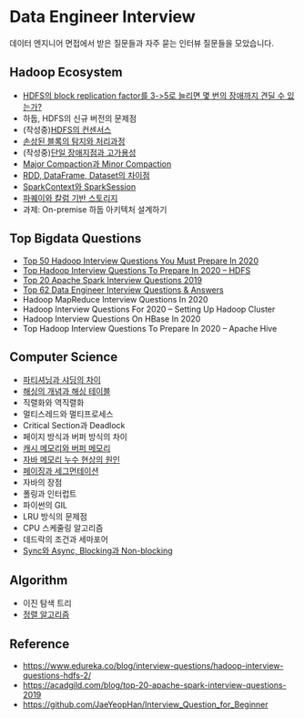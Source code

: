 # Data Engineer Interview

데이터 엔지니어 면접에서 받은 질문들과 자주 묻는 인터뷰 질문들을 모았습니다.


## Hadoop Ecosystem
- [HDFS의 block replication factor를 3->5로 늘리면 몇 번의 장애까지 견딜 수 있는가?](hadoop/hdfs_replication_and_fault_tolerance.md)
- 하둡, HDFS의 신규 버전의 문제점
- (작성중)[HDFS의 컨센서스](hadoop/hdfs_consensus.md)
- [손상된 블록의 탐지와 처리과정](hadoop/hdfs_block_scanner.md)
- (작성중)[단일 장애지점과 고가용성](hadoop/hadoop_ha.md)
- [Major Compaction과 Minor Compaction](hadoop/hbase_compaction.md)
- [RDD, DataFrame, Dataset의 차이점](hadoop/rdd_df_ds.md)
- [SparkContext와 SparkSession](hadoop/sparkcontext_sparksession.md)
- [파퀘이와 칼럼 기반 스토리지](hadoop/parquet_and_column_based_storage.md)
- 과제: On-premise 하둡 아키텍처 설계하기

## Top Bigdata Questions
- [Top 50 Hadoop Interview Questions You Must Prepare In 2020](top_bigdata_questions/top_50_hadoop_interview_questions_in_2020.md)
- [Top Hadoop Interview Questions To Prepare In 2020 – HDFS](top_bigdata_questions/top_hadoop_interview_questions_in_2020_hdfs.md)
- [Top 20 Apache Spark Interview Questions 2019](top_bigdata_questions/top_20_apache_spark_interview_questions_2019.md)
- [Top 62 Data Engineer Interview Questions & Answers](top_bigdata_questions/top_62_data_engineer_interview_questions.md)
- Hadoop MapReduce Interview Questions In 2020
- Hadoop Interview Questions For 2020 – Setting Up Hadoop Cluster
- Hadoop Interview Questions On HBase In 2020
- Top Hadoop Interview Questions To Prepare In 2020 – Apache Hive

## Computer Science
- [파티셔닝과 샤딩의 차이](computer_science/partitioning_vs_sharding.md)
- [해싱의 개념과 해싱 테이블](computer_science/hash_table.md)
- 직렬화와 역직렬화
- 멀티스레드와 멀티프로세스
- Critical Section과 Deadlock
- 페이지 방식과 버퍼 방식의 차이
- [캐시 메모리와 버퍼 메모리](computer_science/difference_between_cache_and_buffer.md)
- [자바 메모리 누수 현상의 원인](computer_science/understanding_memory_leaks_in_java.md)
- [페이징과 세그먼테이션](computer_science/paging_segmentation.md)
- 자바의 장점
- 폴링과 인터럽트
- 파이썬의 GIL
- LRU 방식의 문제점
- CPU 스케줄링 알고리즘
- 데드락의 조건과 세마포어
- [Sync와 Async, Blocking과 Non-blocking](computer_science/sync_async_block_nonblock.md)

## Algorithm
- 이진 탐색 트리
- [정렬 알고리즘](algorithm/sorting_algorithm.md)

## Reference
- https://www.edureka.co/blog/interview-questions/hadoop-interview-questions-hdfs-2/
- https://acadgild.com/blog/top-20-apache-spark-interview-questions-2019
- https://github.com/JaeYeopHan/Interview_Question_for_Beginner
